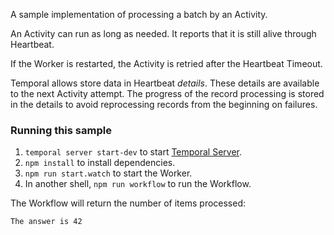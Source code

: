 A sample implementation of processing a batch by an Activity.

An Activity can run as long as needed.
It reports that it is still alive through Heartbeat.

If the Worker is restarted, the Activity is retried after the Heartbeat Timeout.

Temporal allows store data in Heartbeat _details_.
These details are available to the next Activity attempt.
The progress of the record processing is stored in the details to avoid reprocessing records from the beginning on failures.

### Running this sample

1. `temporal server start-dev` to start [Temporal Server](https://github.com/temporalio/cli/#installation).
2. `npm install` to install dependencies.
3. `npm run start.watch` to start the Worker.
4. In another shell, `npm run workflow` to run the Workflow.

The Workflow will return the number of items processed:

```
The answer is 42
```
